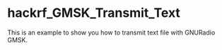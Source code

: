 # hackrf_GMSK_Transmit_Text
This is an example to show you how to transmit text file with GNURadio GMSK.
